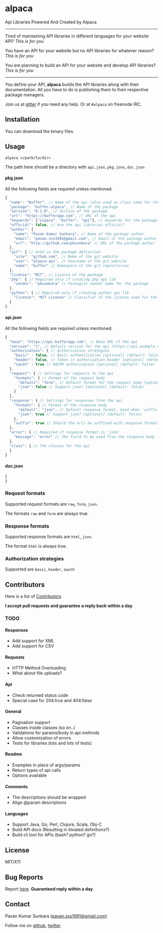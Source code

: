# alpaca

Api Libraries Powered And Created by Alpaca

---

Tired of maintaining API libraries in different languages for your website API? _This is for you_

You have an API for your website but no API libraries for whatever reason? _This is for you_

You are planning to build an API for your website and develop API libraries? _This is for you_

---

You define your API, **alpaca** builds the API libraries along with their documentation. All you have to do is publishing them to their respective package managers.

Join us at [gitter](https://gitter.im/pksunkara/alpaca) if you need any help. Or at `#alpaca` on freenode IRC.

## Installation

You can download the binary files.

## Usage

```
alpaca </path/to/dir>
```

The path here should be a directory with `api.json`, `pkg.json`, `doc.json`

#### pkg.json

All the following fields are required unless mentioned.

```js
{
  "name": "Buffer", // Name of the api (also used as class name for the library)
  "package": "buffer-alpaca", // Name of the package
  "version": "0.1.0", // Version of the package
  "url": "https://bufferapp.com", // URL of the api
  "keywords": ["alpaca", "buffer", "api"], // Keywords for the package
  "official": false, // Are the api libraries official?
  "author": {
    "name": "Pavan Kumar Sunkara", // Name of the package author
    "email": "pavan.sss1991@gmail.com", // Email of the package author
    "url": "http://github.com/pksunkara" // URL of the package author
  },
  "git": { // Used in the package definition
    "site": "github.com", // Name of the git website
    "user": "alpaca-api", // Username of the git website
    "name": "buffer" // Namespace of the git repositories
  },
  "license": "MIT", // License of the package
  "php": { // Required only if creating php api lib
    "vendor": "pksunkara" // Packagist vendor name for the package
  },
  "python": { // Required only if creating python api lib
    "license": "MIT License" // Classifier of the license used for the module
  }
}
```

#### api.json

All the following fields are required unless mentioned.

```js
{
  "base": "https://api.bufferapp.com", // Base URL of the api
  "version": "1", // Default version for the api (https://api.example.com{/version}/users) [optional]
  "authorization": { // Authorization strategies
    "basic" : false, // Basic authentication [optional] (default: false)
    "header": false, // Token in authorization header [optional] (default: false)
    "oauth" : true // OAUTH authorization [optional] (default: false)
  },
  "request": { // Settings for requests to the api
    "formats": { // Format of the request body
      "default": "form", // Default format for the request body [optional] (default: raw)
      "json": false // Support json? [optional] (default: false)
    }
  },
  "response": { // Settings for responses from the api
    "formats": { // Format of the response body
      "default": "json", // Default response format. Used when 'suffix' is true [optional] (default: html) 
      "json": true // Support json? [optional] (default: false)
    },
    "suffix": true // Should the urls be suffixed with response format? [optional] (default: false)
  },
  "error": { // Required if response format is 'json'
    "message": "error" // The field to be used from the response body for error message
  },
  "class": { // The classes for the api
  }
}
```

#### doc.json

```js
{
}
```

### Request formats

Supported request formats are `raw`, `form`, `json`.

The formats `raw` and `form` are always true.

### Response formats

Supported response formats are `html`, `json`.

The format `html` is always true.

### Authorization strategies

Supported are `basic`, `header`, `oauth`

## Contributors

Here is a list of [Contributors](http://github.com/pksunkara/alpaca/contributors)

__I accept pull requests and guarantee a reply back within a day__

### TODO

#### Responses
- Add support for XML
- Add support for CSV

#### Requests
- HTTP Method Overloading
- What about file uploads?

#### Api
- Check returned status code
- Special case for 204:true and 404:false

#### General
- Pagination support
- Classes inside classes (so on..)
- Validations for params/body in api methods
- Allow customization of errors
- Tests for libraries (lots and lots of tests)

#### Readme
- Examples in place of args/params
- Return types of api calls
- Options available

#### Comments
- The descriptions should be wrapped
- Align @param descriptions

#### Languages
- Support Java, Go, Perl, Clojure, Scala, Obj-C
- Build API docs (Resulting in bloated definitions?)
- Build cli tool for APIs (bash? python? go?)

## License

MIT/X11

## Bug Reports

Report [here](http://github.com/pksunkara/alpaca/issues). __Guaranteed reply within a day__.

## Contact

Pavan Kumar Sunkara (pavan.sss1991@gmail.com)

Follow me on [github](https://github.com/users/follow?target=pksunkara), [twitter](http://twitter.com/pksunkara)
